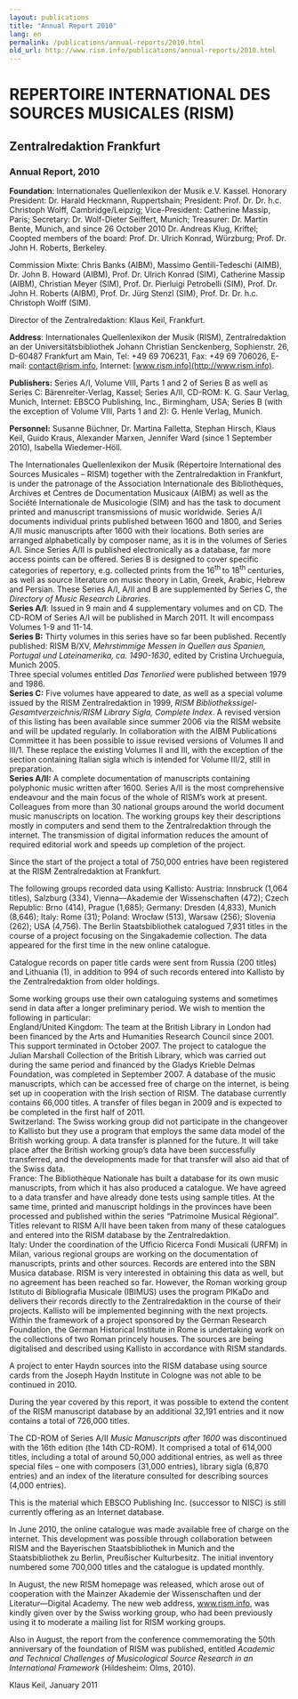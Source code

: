 ```yaml
---
layout: publications
title: "Annual Report 2010"
lang: en
permalink: /publications/annual-reports/2010.html
old_url: http://www.rism.info/publications/annual-reports/2010.html
---
```


# REPERTOIRE INTERNATIONAL DES SOURCES MUSICALES (RISM)

## Zentralredaktion Frankfurt

### Annual Report, 2010

**Foundation**: Internationales Quellenlexikon der Musik e.V. Kassel. Honorary President: Dr. Harald Heckmann, Ruppertshain; President: Prof. Dr. Dr. h.c. Christoph Wolff, Cambridge/Leipzig; Vice-President: Catherine Massip, Paris; Secretary: Dr. Wolf-Dieter Seiffert, Munich; Treasurer: Dr. Martin Bente, Munich, and since 26 October 2010 Dr. Andreas Klug, Kriftel; Coopted members of the board: Prof. Dr. Ulrich Konrad, Würzburg; Prof. Dr. John H. Roberts, Berkeley.

Commission Mixte: Chris Banks (AIBM), Massimo Gentili-Tedeschi (AIMB), Dr. John B. Howard (AIBM), Prof. Dr. Ulrich Konrad (SIM), Catherine Massip (AIBM), Christian Meyer (SIM), Prof. Dr. Pierluigi Petrobelli (SIM), Prof. Dr. John H. Roberts (AIBM), Prof. Dr. Jürg Stenzl (SIM), Prof. Dr. Dr. h.c. Christoph Wolff (SIM).

Director of the Zentralredaktion: Klaus Keil, Frankfurt.

**Address**: Internationales Quellenlexikon der Musik (RISM), Zentralredaktion an der Universitätsbibliothek Johann Christian Senckenberg, Sophienstr. 26, D-60487 Frankfurt am Main, Tel: +49 69 706231, Fax: +49 69 706026, E-mail: contact@rism.info, Internet: [www.rism.info](http://www.rism.info).

**Publishers:** Series A/I, Volume VIII, Parts 1 and 2 of Series B as well as Series C: Bärenreiter-Verlag, Kassel; Series A/II, CD-ROM: K. G. Saur Verlag, Munich, Internet: EBSCO Publishing, Inc., Birmingham, USA; Series B (with the exception of Volume VIII, Parts 1 and 2): G. Henle Verlag, Munich.

**Personnel:** Susanne Büchner, Dr. Martina Falletta, Stephan Hirsch, Klaus Keil, Guido Kraus, Alexander Marxen, Jennifer Ward (since 1 September 2010), Isabella Wiedemer-Höll.

The Internationales Quellenlexikon der Musik (Répertoire International des Sources Musicales – RISM) together with the Zentralredaktion in Frankfurt, is under the patronage of the Association Internationale des Bibliothèques, Archives et Centres de Documentation Musicaux (AIBM) as well as the Société Internationale de Musicologie (SIM) and has the task to document printed and manuscript transmissions of music worldwide. Series A/I documents individual prints published between 1600 and 1800, and Series A/II music manuscripts after 1600 with their locations. Both series are arranged alphabetically by composer name, as it is in the volumes of Series A/I. Since Series A/II is published electronically as a database, far more access points can be offered. Series B is designed to cover specific categories of repertory, e.g. collected prints from the 16<sup><span lang="en-GB">th </span></sup> to 18<sup><span lang="en-GB">th </span></sup> centuries, as well as source literature on music theory in Latin, Greek, Arabic, Hebrew and Persian. These Series A/I, A/II and B are supplemented by Series C, the _Directory of Music Research Libraries_.  
**Series A/I**: Issued in 9 main and 4 supplementary volumes and on CD. The CD-ROM of Series A/I will be published in March 2011. It will encompass Volumes 1-9 and 11-14.   
**Series B:** Thirty volumes in this series have so far been published. Recently published: RISM B/XV, _Mehrstimmige Messen in Quellen aus Spanien, Portugal und Lateinamerika, ca. 1490-1630_, edited by Cristina Urchueguía, Munich 2005.  
Three special volumes entitled _Das Tenorlied_ were published between 1979 and 1986.  
**Series C:** Five volumes have appeared to date, as well as a special volume issued by the RISM Zentralredaktion in 1999, _RISM Bibliothekssigel-Gesamtverzeichnis/RISM Library Sigla, Complete Index_. A revised version of this listing has been available since summer 2006 via the RISM website and will be updated regularly. In collaboration with the AIBM Publications Committee it has been possible to issue revised versions of Volumes II and III/1. These replace the existing Volumes II and III, with the exception of the section containing Italian sigla which is intended for Volume III/2, still in preparation.  
**Series A/II:** A complete documentation of manuscripts containing polyphonic music written after 1600. Series A/II is the most comprehensive endeavour and the main focus of the whole of RISM’s work at present. Colleagues from more than 30 national groups around the world document music manuscripts on location. The working groups key their descriptions mostly in computers and send them to the Zentralredaktion through the internet. The transmission of digital information reduces the amount of required editorial work and speeds up completion of the project.

Since the start of the project a total of 750,000 entries have been registered at the RISM Zentralredaktion at Frankfurt.

The following groups recorded data using Kallisto: Austria: Innsbruck (1,064 titles), Salzburg (334), Vienna—Akademie der Wissenschaften (472); Czech Republic: Brno (414), Prague (1,685); Germany: Dresden (4,833), Munich (8,646); Italy: Rome (31); Poland: Wrocław (513), Warsaw (256); Slovenia (262); USA (4,756). The Berlin Staatsbibliothek catalogued 7,931 titles in the course of a project focusing on the Singakademie collection. The data appeared for the first time in the new online catalogue.

Catalogue records on paper title cards were sent from Russia (200 titles) and Lithuania (1), in addition to 994 of such records entered into Kallisto by the Zentralredaktion from older holdings.

Some working groups use their own cataloguing systems and sometimes send in data after a longer preliminary period. We wish to mention the following in particular:  
 England/United Kingdom: The team at the British Library in London had been financed by the Arts and Humanities Research Council since 2001. This support terminated in October 2007. The project to catalogue the Julian Marshall Collection of the British Library, which was carried out during the same period and financed by the Gladys Krieble Delmas Foundation, was completed in September 2007. A database of the music manuscripts, which can be accessed free of charge on the internet, is being set up in cooperation with the Irish section of RISM. The database currently contains 66,000 titles. A transfer of files began in 2009 and is expected to be completed in the first half of 2011.   
 Switzerland: The Swiss working group did not participate in the changeover to Kallisto but they use a program that employs the same data model of the British working group. A data transfer is planned for the future. It will take place after the British working group’s data have been successfully transferred, and the developments made for that transfer will also aid that of the Swiss data.   
France: The Bibliothèque Nationale has built a database for its own music manuscripts, from which it has also produced a catalogue. We have agreed to a data transfer and have already done tests using sample titles. At the same time, printed and manuscript holdings in the provinces have been processed and published within the series “Patrimoine Musical Régional”. Titles relevant to RISM A/II have been taken from many of these catalogues and entered into the RISM database by the Zentralredaktion.  
 Italy: Under the coordination of the Ufficio Ricerca Fondi Musicali (URFM) in Milan, various regional groups are working on the documentation of manuscripts, prints and other sources. Records are entered into the SBN Musica database. RISM is very interested in obtaining this data as well, but no agreement has been reached so far. However, the Roman working group Istituto di Bibliografia Musicale (IBIMUS) uses the program PIKaDo and delivers their records directly to the Zentralredaktion in the course of their projects. Kallisto will be implemented beginning with the next projects.  
Within the framework of a project sponsored by the German Research Foundation, the German Historical Institute in Rome is undertaking work on the collections of two Roman princely houses. The sources are being digitalised and described using Kallisto in accordance with RISM standards.

A project to enter Haydn sources into the RISM database using source cards from the Joseph Haydn Institute in Cologne was not able to be continued in 2010.

During the year covered by this report, it was possible to extend the content of the RISM manuscript database by an additional 32,191 entries and it now contains a total of 726,000 titles.

The CD-ROM of Series A/II _Music Manuscripts after 1600_ was discontinued with the 16th edition (the 14th CD-ROM). It comprised a total of 614,000 titles, including a total of around 50,000 additional entries, as well as three special files – one with composers (31,000 entries), library sigla (6,870 entries) and an index of the literature consulted for describing sources (4,000 entries).

This is the material which EBSCO Publishing Inc. (successor to NISC) is still currently offering as an Internet database.

In June 2010, the online catalogue was made available free of charge on the internet. This development was possible through collaboration between RISM and the Bayerischen Staatsbibliothek in Munich and the Staatsbibliothek zu Berlin, Preußischer Kulturbesitz. The initial inventory numbered some 700,000 titles and the catalogue is updated monthly.

In August, the new RISM homepage was released, which arose out of cooperation with the Mainzer Akademie der Wissenschaften und der Literatur—Digital Academy. The new web address, www.rism.info, was kindly given over by the Swiss working group, who had been previously using it to moderate a mailing list for RISM working groups.

Also in August, the report from the conference commemorating the 50th anniversary of the foundation of RISM was published, entitled _Academic and Technical Challenges of Musicological Source Research in an International Framework_ (Hildesheim: Olms, 2010).

Klaus Keil, January 2011
